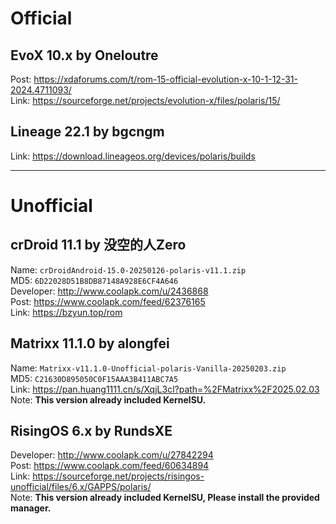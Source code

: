 # Official

## EvoX 10.x by Oneloutre
Post: https://xdaforums.com/t/rom-15-official-evolution-x-10-1-12-31-2024.4711093/  
Link: https://sourceforge.net/projects/evolution-x/files/polaris/15/  

## Lineage 22.1 by bgcngm
Link: https://download.lineageos.org/devices/polaris/builds  

--------------------------------

# Unofficial

## crDroid 11.1 by 没空的人Zero
Name: `crDroidAndroid-15.0-20250126-polaris-v11.1.zip`  
MD5: `6D22028D51B8DB87148A928E6CF4A646`  
Developer: http://www.coolapk.com/u/2436868  
Post: https://www.coolapk.com/feed/62376165  
Link: https://bzyun.top/rom  

## Matrixx 11.1.0 by alongfei
Name: `Matrixx-v11.1.0-Unofficial-polaris-Vanilla-20250203.zip`  
MD5: `C21630D895050C0F15AAA3B411ABC7A5`  
Link: https://pan.huang1111.cn/s/XqjL3cl?path=%2FMatrixx%2F2025.02.03  
Note: **This version already included KernelSU.**  

## RisingOS 6.x by RundsXE
Developer: http://www.coolapk.com/u/27842294  
Post: https://www.coolapk.com/feed/60634894  
Link: https://sourceforge.net/projects/risingos-unofficial/files/6.x/GAPPS/polaris/  
Note: **This version already included KernelSU, Please install the provided manager.**  
